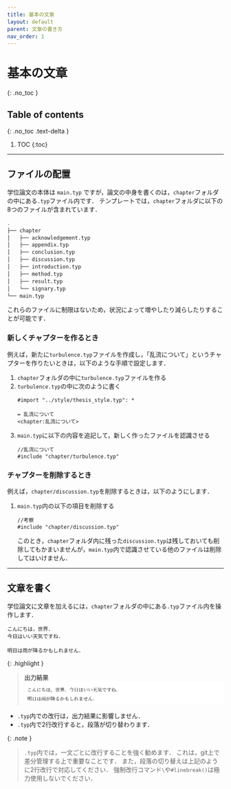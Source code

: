 ```yaml
---
title: 基本の文章
layout: default
parent: 文章の書き方
nav_order: 1
---
```


# 基本の文章
{: .no_toc }

## Table of contents
{: .no_toc .text-delta }

1. TOC
{:toc}

---

## ファイルの配置

学位論文の本体は `main.typ` ですが，論文の中身を書くのは，`chapter`フォルダの中にある`.typ`ファイル内です．
テンプレートでは，`chapter`フォルダに以下の8つのファイルが含まれています．

```bash
.
├── chapter
│   ├── acknowledgement.typ
│   ├── appendix.typ
│   ├── conclusion.typ
│   ├── discussion.typ
│   ├── introduction.typ
│   ├── method.typ
│   ├── result.typ
│   └── signary.typ
└── main.typ
```

これらのファイルに制限はないため，状況によって増やしたり減らしたりすることが可能です．

### 新しくチャプターを作るとき

例えば，新たに`turbulence.typ`ファイルを作成し，「乱流について」というチャプターを作りたいときは，以下のような手順で設定します．

1. `chapter`フォルダの中に`turbulence.typ`ファイルを作る
2. `turbulence.typ`の中に次のように書く
    ```
    #import "../style/thesis_style.typ": *

    = 乱流について
    <chapter:乱流について>
    ```
3. `main.typ`に以下の内容を追記して，新しく作ったファイルを認識させる
    ```
    //乱流について
    #include "chapter/turbulence.typ"
    ```

### チャプターを削除するとき

例えば，`chapter/discussion.typ`を削除するときは，以下のようにします．

1. `main.typ`内の以下の項目を削除する
    ```
    //考察
    #include "chapter/discussion.typ"
    ```

    このとき，`chapter`フォルダ内に残った`discussion.typ`は残しておいても削除してもかまいませんが，`main.typ`内で認識させている他のファイルは削除してはいけません．

---

## 文章を書く

学位論文に文章を加えるには，`chapter`フォルダの中にある`.typ`ファイル内を操作します．

```
こんにちは，世界．
今日はいい天気ですね．

明日は雨が降るかもしれません．
```

{: .highlight }
> **出力結果**
> ![](../images/basic-sentence-fig1.png)


- `.typ`内での改行は，出力結果に影響しません．
- `.typ`内で2行改行すると，段落が切り替わります．

{: .note }
> `.typ`内では，一文ごとに改行することを強く勧めます．
> これは，git上で差分管理する上で重要なことです．
> また，段落の切り替えは上記のように2行改行で対応してください．
> 強制改行コマンド`\`や`#linebreak()`は極力使用しないでください．
